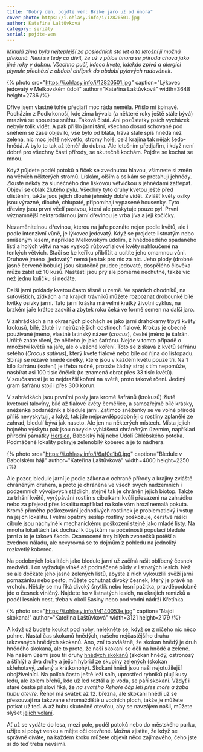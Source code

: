 ```yaml
---
title: "Dobrý den, pojďte ven: Brzké jaro už od února"
cover-photo: https://i.ohlasy.info/i/12820501.jpg
author: Kateřina Laštůvková
category: seriály
serial: pojdte-ven
---
```


_Minulá zima byla nejteplejší za posledních sto let a ta letošní ji možná překoná. Není se tedy co divit, že už v půlce února se příroda chová jako jiné roky v dubnu. Všechno pučí, kdeco kvete, kdekdo zpívá a alergici plynule přechází z období chřipek do období pylových radovánek._

{% photo src="https://i.ohlasy.info/i/12820501.jpg" caption="Lýkovec jedovatý v Melkovském údolí" author="Kateřina Laštůvková" width=3648 height=2736 /%}

Dříve jsem vlastně tohle předjaří moc ráda neměla. Přišlo mi špinavé. Pocházím z Podkrkonoší, kde zima bývala (a některé roky ještě stále bývá) mrazivá se spoustou sněhu. Taková čistá. Ani pozůstatky psích vycházek nebyly tolik vidět. A pak přišlo jarní tání, všechno dosud schované pod sněhem se zase objevilo, vše bylo od bláta, tráva stále spíš hnědá než zelená, nic moc ještě nekvetlo, stromy holé, celá krajina tak nějak šedo-hnědá. A bylo to tak až téměř do dubna. Ale letošním předjařím, i když není dobré pro všechny části přírody, se skutečně kochám. Pojďte se kochat se mnou.

Když půjdete podél potoků a říček se zvednutou hlavou, všimnete si změn na větvích některých stromů. Lískám, olším a osikám se protahují jehnědy. Zkuste někdy za slunečného dne lískovou větvičkou s jehnědami zatřepat. Objeví se oblak žlutého pylu. Všechny tyto druhy kvetou ještě před olistěním, takže jsou jejich dlouhé jehnědy dobře vidět. Zvlášť květy osiky jsou výrazné, dlouhé, chlupaté, připomínají vypasené housenky. Tyto dřeviny jsou první včelí pastvou, která ale poskytuje pouze pyl. První významnější nektarodárnou jarní dřevinou je vrba jíva a její kočičky.

Nezaměnitelnou dřevinou, kterou na jaře poznáte nejen podle květů, ale i podle intenzivní vůně, je lýkovec jedovatý. Když se projdete listnatým nebo smíšeným lesem, například Melkovským údolím, z hnědošedého spadaného listí a holých větví na vás vyskočí růžovofialové květy nahloučené na tenkých větvích. Stačí se ke keříku přiblížit a ucítíte jeho omamnou vůni. Druhové jméno „jedovatý" nemá jen tak pro nic za nic. Jeho plody (drobné jasně červené bobule) jsou skutečně prudce jedovaté, dospělého člověka může zabít už 10 kusů. Naštěstí jsou prý ale poměrně nechutné, takže víc než jednu kuličku si nedáte.

Další jarní poklady kvetou často těsně u země. Ve spárách chodníků, na suťovištích, zídkách a na krajích trávníků můžete rozpoznat drobounké bílé kvítky osívky jarní. Tato jarní kráska má velmi krátký životní cyklus, na brzkém jaře krátce zasvítí a zbytek roku čeká ve formě semen na další jaro.

V zahrádkách a na okrasných plochách se jako jarní drahokamy třpytí květy krokusů, bílé, žluté i v nejrůznějších odstínech fialové. Krokus je obecně používané jméno, vlastně latinský název (_crocus_), české jméno je šafrán. Určitě znáte rčení, že něčeho je jako šafránu. Nejde v tomto případě o množství květů na jaře, ale o vzácné koření. Toto se získává z květů šafránu setého (_Crocus sativus_), který kvete fialově nebo bíle od října do listopadu. Sbírají se rezavě hnědé čnělky, které jsou v každém květu pouze tři. Na 1 kilo šafránu (koření) je třeba ručně, protože žádný stroj s tím nepomůže, nasbírat asi 100 tisíc čnělek (to znamená obrat přes 33 tisíc květů). V současnosti je to nejdražší koření na světě, proto takové rčení. Jediný gram šafránu stojí i přes 300 korun.

V zahrádkách jsou prvními posly jara kromě šafránů (krokusů) žlutě kvetoucí talovíny, bílé až fialové květy čeměřice, a samozřejmě bílé krásky, sněženka podsněžník a bledule jarní. Zatímco sněženky se ve volné přírodě příliš nevyskytují, a když, tak jde nejpravděpodobněji o rostliny zplanělé ze zahrad, bledulí bývá jak naseto. Ale jen na některých místech. Místa jejich hojného výskytu pak jsou obvykle vyhlášená chráněným územím, například přírodní památky [Hersica](https://ohlasy.info/clanky/2015/03/hersica.html), Babolský háj nebo Údolí Chlébského potoka. Podmáčené lokality pokryje zelenobílý koberec a je to nádhera.

{% photo src="https://i.ohlasy.info/i/6af0e1b0.jpg" caption="Bledule v Babolském háji" author="Kateřina Laštůvková" width=4000 height=2250 /%}

Ale pozor, bledule jarní je podle zákona o ochraně přírody a krajiny zvláště chráněným druhem, a proto je chráněna ve všech svých nadzemních i podzemních vývojových stádiích, stejně tak je chráněn jejich biotop. Takže za trhání květů, vyrýpávání rostlin s cibulkami kvůli přesazení na zahrádku nebo za přejezd přes lokalitu například na kole vám hrozí nemalá pokuta. Kromě přímého poškozování jednotlivých rostlinek je problematický i vstup na jejich lokalitu. I velmi opatrný sešlap rostliny poškozuje, čerstvě rašící cibule jsou náchylné k mechanickému poškození stejně jako mladé listy. Na mnoha lokalitách tak dochází k úbytkům na početnosti populací bledule jarní a to je taková škoda. Osamocené trsy bílých zvonečků potěší a zvednou náladu, ale nevyrovná se to dojmům z pohledu na jednolitý rozkvetlý koberec.

Na podobných lokalitách jako bledule jarní už začíná rašit oblíbený česnek medvědí. I on vyžaduje vlhké až podmáčené půdy v listnatých lesích. Než se ale dočkáte jeho jasně zelených listů, abyste z nich vykouzlili svěží jarní pomazánku nebo pesto, můžete ochutnat divoký česnek, který je právě na vrcholu. Někdy se mu říká divoký šnytlík nebo lesní pažitka, pravděpodobně jde o česnek viničný. Najdete ho v listnatých lesích, na okrajích remízků a podél lesních cest, třeba v okolí Sasiny nebo pod vodní nádrží Křetínka.

{% photo src="https://i.ohlasy.info/i/4140053e.jpg" caption="Najdi skokana!" author="Kateřina Laštůvková" width=3121 height=2179 /%}

A když už budete koukat pod nohy, nelekněte se, když se z ničeho nic něco pohne. Nastal čas skokanů hnědých, našeho nejčastějšího druhu takzvaných hnědých skokanů. Ano, zní to zvláštně, že skokan hnědý je druh hnědého skokana, ale to proto, že naši skokani se dělí na hnědé a zelené. Na našem území jsou tři druhy [hnědých skokanů](https:/obojzivelnici.wbs.cz/urcovani_hnedych_skokanu.pdf) (skokan hnědý, ostronosý a štíhlý) a dva druhy a jejich hybrid ze skupiny [zelených](http:/jedovatihadi.cz/wp-content/uploads/downloads/2013/10/Klic_zeleni_skokani.pdf) (skokan skřehotavý, zelený a krátkonohý). Skokani hnědí jsou naši nejotužilejší obojživelníci. Na polích často ještě leží sníh, uprostřed rybníků plují kusy ledu, ale kolem břehů, kde už led roztál a je voda, se páří skokani. Vždyť i staré české přísloví říká, že _na svatého Řehoře čáp letí přes moře a žába hubu otevře_. Řehoř má svátek až 12. března, ale skokani hnědí už se přesouvají na takzvané shromaždiště u vodních ploch, takže je můžete potkat už teď. A až hubu skutečně otevřou, aby se navzájem našli, můžete slyšet [jejich volání](https://temata.rozhlas.cz/skokan-hnedy-7946527).

Ať už se vydáte do lesa, mezi pole, podél potoků nebo do městského parku, užijte si pobyt venku a mějte oči otevřené. Možná zjistíte, že když se správně díváte, na každém kroku můžete objevit něco zajímavého, čeho jste si do teď třeba nevšimli.
